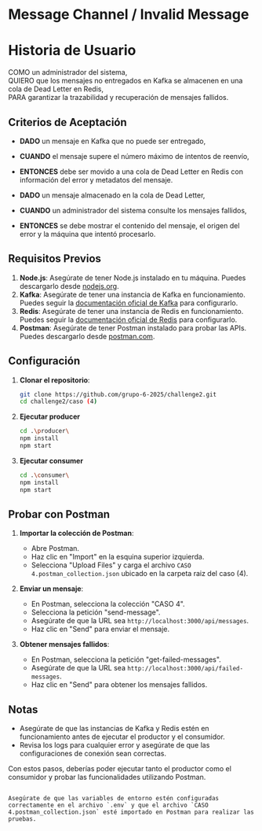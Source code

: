# Message Channel / Invalid Message

# Historia de Usuario

COMO un administrador del sistema,  
QUIERO que los mensajes no entregados en Kafka se almacenen en una cola de Dead Letter en Redis,  
PARA garantizar la trazabilidad y recuperación de mensajes fallidos.

## Criterios de Aceptación

- **DADO** un mensaje en Kafka que no puede ser entregado,
- **CUANDO** el mensaje supere el número máximo de intentos de reenvío,
- **ENTONCES** debe ser movido a una cola de Dead Letter en Redis con información del error y metadatos del mensaje.

- **DADO** un mensaje almacenado en la cola de Dead Letter,
- **CUANDO** un administrador del sistema consulte los mensajes fallidos,
- **ENTONCES** se debe mostrar el contenido del mensaje, el origen del error y la máquina que intentó procesarlo.

## Requisitos Previos

1. **Node.js**: Asegúrate de tener Node.js instalado en tu máquina. Puedes descargarlo desde [nodejs.org](https://nodejs.org/).
2. **Kafka**: Asegúrate de tener una instancia de Kafka en funcionamiento. Puedes seguir la [documentación oficial de Kafka](https://kafka.apache.org/quickstart) para configurarlo.
3. **Redis**: Asegúrate de tener una instancia de Redis en funcionamiento. Puedes seguir la [documentación oficial de Redis](https://redis.io/download) para configurarlo.
4. **Postman**: Asegúrate de tener Postman instalado para probar las APIs. Puedes descargarlo desde [postman.com](https://www.postman.com/downloads/).

## Configuración

1. **Clonar el repositorio**:
   ```sh
   git clone https://github.com/grupo-6-2025/challenge2.git
   cd challenge2/caso (4)
   ```
2. **Ejecutar producer**
   ```sh
   cd .\producer\
   npm install
   npm start
   ```
3. **Ejecutar consumer**
   ```sh
   cd .\consumer\
   npm install
   npm start
   ```

## Probar con Postman

1. **Importar la colección de Postman**:

   - Abre Postman.
   - Haz clic en "Import" en la esquina superior izquierda.
   - Selecciona "Upload Files" y carga el archivo `CASO 4.postman_collection.json` ubicado en la carpeta raiz del caso (4).

2. **Enviar un mensaje**:

   - En Postman, selecciona la colección "CASO 4".
   - Selecciona la petición "send-message".
   - Asegúrate de que la URL sea `http://localhost:3000/api/messages`.
   - Haz clic en "Send" para enviar el mensaje.

3. **Obtener mensajes fallidos**:
   - En Postman, selecciona la petición "get-failed-messages".
   - Asegúrate de que la URL sea `http://localhost:3000/api/failed-messages`.
   - Haz clic en "Send" para obtener los mensajes fallidos.

## Notas

- Asegúrate de que las instancias de Kafka y Redis estén en funcionamiento antes de ejecutar el productor y el consumidor.
- Revisa los logs para cualquier error y asegúrate de que las configuraciones de conexión sean correctas.

Con estos pasos, deberías poder ejecutar tanto el productor como el consumidor y probar las funcionalidades utilizando Postman.

```

Asegúrate de que las variables de entorno estén configuradas correctamente en el archivo `.env` y que el archivo `CASO 4.postman_collection.json` esté importado en Postman para realizar las pruebas.
```
